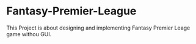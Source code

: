 # Fantasy-Premier-League

This Project is about designing and implementing Fantasy Premier Leage game withou GUI.
